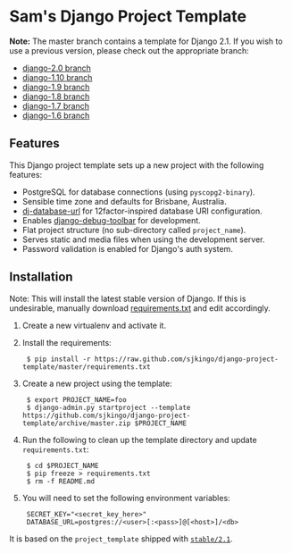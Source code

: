 # Sam's Django Project Template

**Note:** The master branch contains a template for Django 2.1. If you wish to use a previous version, please
check out the appropriate branch:

* [django-2.0 branch](https://github.com/sjkingo/django-project-template/tree/django-2.0)
* [django-1.10 branch](https://github.com/sjkingo/django-project-template/tree/django-1.10)
* [django-1.9 branch](https://github.com/sjkingo/django-project-template/tree/django-1.9)
* [django-1.8 branch](https://github.com/sjkingo/django-project-template/tree/django-1.8)
* [django-1.7 branch](https://github.com/sjkingo/django-project-template/tree/django-1.7)
* [django-1.6 branch](https://github.com/sjkingo/django-project-template/tree/django-1.6)

## Features

This Django project template sets up a new project with the following features:

* PostgreSQL for database connections (using `pyscopg2-binary`).
* Sensible time zone and defaults for Brisbane, Australia.
* [dj-database-url](https://github.com/kennethreitz/dj-database-url) for 12factor-inspired database URI configuration.
* Enables [django-debug-toolbar](https://github.com/jazzband/django-debug-toolbar) for development.
* Flat project structure (no sub-directory called `project_name`).
* Serves static and media files when using the development server.
* Password validation is enabled for Django's auth system.

## Installation

Note: This will install the latest stable version of Django. If this is undesirable, manually download
[requirements.txt](https://raw.github.com/sjkingo/django-project-template/master/requirements.txt)
and edit accordingly.

1. Create a new virtualenv and activate it.
2. Install the requirements:

        $ pip install -r https://raw.github.com/sjkingo/django-project-template/master/requirements.txt

3. Create a new project using the template:

        $ export PROJECT_NAME=foo
        $ django-admin.py startproject --template https://github.com/sjkingo/django-project-template/archive/master.zip $PROJECT_NAME

4. Run the following to clean up the template directory and update `requirements.txt`:

        $ cd $PROJECT_NAME
        $ pip freeze > requirements.txt
        $ rm -f README.md

5. You will need to set the following environment variables:

        SECRET_KEY="<secret_key_here>"
        DATABASE_URL=postgres://<user>[:<pass>]@[<host>]/<db>

It is based on the `project_template` shipped with [`stable/2.1`](https://github.com/django/django/tree/stable/2.1.x/django/conf/project_template).

